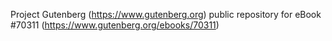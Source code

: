 Project Gutenberg (https://www.gutenberg.org) public repository for eBook #70311 (https://www.gutenberg.org/ebooks/70311)

